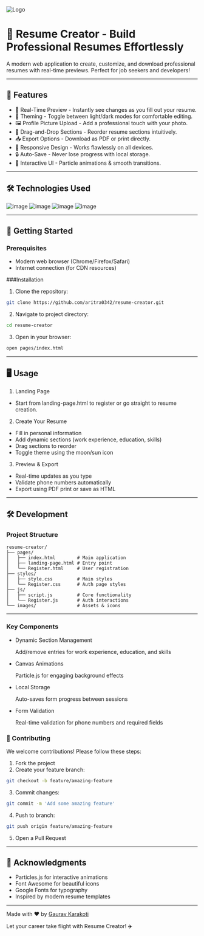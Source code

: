<img src="images/loggo.svg" alt="Logo" />

# 🚀 Resume Creator - Build Professional Resumes Effortlessly 

A modern web application to create, customize, and download professional resumes with real-time previews. Perfect for job seekers and developers!

---

## 🌟 Features   
- 📝 Real-Time Preview - Instantly see changes as you fill out your resume.
- 🎨 Theming - Toggle between light/dark modes for comfortable editing.
- 🖼️ Profile Picture Upload - Add a professional touch with your photo.
- 🧩 Drag-and-Drop Sections - Reorder resume sections intuitively.
- 📥 Export Options - Download as PDF or print directly.
- 📱 Responsive Design - Works flawlessly on all devices.
- 🔒 Auto-Save - Never lose progress with local storage.
- 🎉 Interactive UI - Particle animations & smooth transitions.

---

## 🛠️ Technologies Used
![image](https://github.com/user-attachments/assets/07f45566-6bea-4bb9-bab2-5662a82ff143)
![image](https://github.com/user-attachments/assets/1f1299bd-2acc-4e76-bd5d-097060c08461)
![image](https://github.com/user-attachments/assets/44decc81-eadd-4798-a9e5-b26cb0cb5df6)
![image](https://github.com/user-attachments/assets/1915057e-baf0-438a-89df-259feb10fa76)

---

## 🚀 Getting Started

### Prerequisites
- Modern web browser (Chrome/Firefox/Safari)
- Internet connection (for CDN resources)

###Installation
1. Clone the repository:
```bash
git clone https://github.com/aritra0342/resume-creator.git
```
2. Navigate to project directory:
```bash
cd resume-creator
```
3. Open in your browser:
```bash
open pages/index.html
```

---

## 🖥️ Usage
1. Landing Page
- Start from landing-page.html to register or go straight to resume creation.

2. Create Your Resume
- Fill in personal information
- Add dynamic sections (work experience, education, skills)
- Drag sections to reorder
- Toggle theme using the moon/sun icon

3. Preview & Export
- Real-time updates as you type
- Validate phone numbers automatically
- Export using PDF print or save as HTML

---

## 🛠️ Development
### Project Structure
```
resume-creator/
├── pages/
│   ├── index.html        # Main application
│   ├── landing-page.html # Entry point
│   └── Register.html     # User registration
├── styles/
│   ├── style.css         # Main styles
│   └── Register.css      # Auth page styles
├── js/
│   ├── script.js         # Core functionality
│   └── Register.js       # Auth interactions
└── images/               # Assets & icons
```

---

### Key Components
- Dynamic Section Management

  Add/remove entries for work experience, education, and skills
- Canvas Animations
  
   Particle.js for engaging background effects
- Local Storage
  
   Auto-saves form progress between sessions
- Form Validation
  
   Real-time validation for phone numbers and required fields

### 🤝 Contributing

We welcome contributions! Please follow these steps:

1. Fork the project
2. Create your feature branch:
```bash
git checkout -b feature/amazing-feature
```
3. Commit changes:
```bash
git commit -m 'Add some amazing feature'
```
4. Push to branch:
```bash
git push origin feature/amazing-feature
```
5. Open a Pull Request

---

## 🙏 Acknowledgments
- Particles.js for interactive animations
- Font Awesome for beautiful icons
- Google Fonts for typography
- Inspired by modern resume templates

---

Made with ❤️ by [Gaurav Karakoti](https://github.com/GauravKarakoti) 

Let your career take flight with Resume Creator! ✈️
